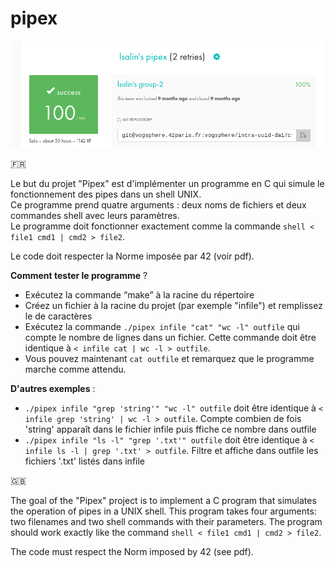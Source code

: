 # pipex
![Rating](rating.png)

🇫🇷

Le but du projet "Pipex" est d'implémenter un programme en C qui simule le fonctionnement des pipes dans un shell UNIX.  
Ce programme prend quatre arguments : deux noms de fichiers et deux commandes shell avec leurs paramètres.  
Le programme doit fonctionner exactement comme la commande `shell < file1 cmd1 | cmd2 > file2`.

Le code doit respecter la Norme imposée par 42 (voir pdf).

__Comment tester le programme__ ?

* Exécutez la commande “make” à la racine du répertoire
* Créez un fichier à la racine du projet (par exemple "infile") et remplissez le de caractères
* Exécutez la commande `./pipex infile "cat" "wc -l" outfile` qui compte le nombre de lignes dans un fichier. Cette commande doit être identique à `< infile cat | wc -l > outfile`.
* Vous pouvez maintenant `cat outfile` et remarquez que le programme marche comme attendu.
  
__D'autres exemples__ :

* `./pipex infile "grep 'string'" "wc -l" outfile` doit être identique à `< infile grep 'string' | wc -l > outfile`. Compte combien de fois 'string' apparaît dans le fichier infile puis ffiche ce nombre dans outfile
* `./pipex infile "ls -l" "grep '.txt'" outfile` doit être identique à `< infile ls -l | grep '.txt' > outfile`. Filtre et affiche dans outfile les fichiers '.txt' listés dans infile

🇬🇧

The goal of the "Pipex" project is to implement a C program that simulates the operation of pipes in a UNIX shell.
This program takes four arguments: two filenames and two shell commands with their parameters.
The program should work exactly like the command `shell < file1 cmd1 | cmd2 > file2`.

The code must respect the Norm imposed by 42 (see pdf).

